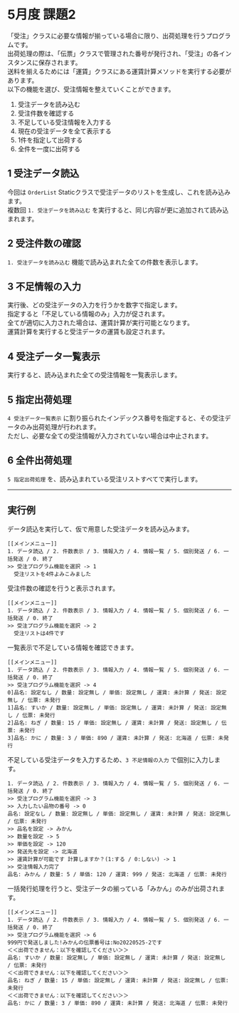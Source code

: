 # 5月度 課題2

「受注」クラスに必要な情報が揃っている場合に限り、出荷処理を行うプログラムです。  
出荷処理の際は、「伝票」クラスで管理された番号が発行され、「受注」の各インスタンスに保存されます。  
送料を揃えるためには「運賃」クラスにある運賃計算メソッドを実行する必要があります。  
以下の機能を選び、受注情報を整えていくことができます。

1. 受注データを読み込む
2. 受注件数を確認する
3. 不足している受注情報を入力する
4. 現在の受注データを全て表示する
5. 1件を指定して出荷する
6. 全件を一度に出荷する

## 1 受注データ読込

今回は `OrderList` Staticクラスで受注データのリストを生成し、これを読み込みます。  
複数回 `1. 受注データを読み込む` を実行すると、同じ内容が更に追加されて読み込まれます。

## 2 受注件数の確認

`1. 受注データを読み込む` 機能で読み込まれた全ての件数を表示します。

## 3 不足情報の入力

実行後、どの受注データの入力を行うかを数字で指定します。  
指定すると「不足している情報のみ」入力が促されます。  
全てが適切に入力された場合は、運賃計算が実行可能となります。  
運賃計算を実行すると受注データの運賃も設定されます。

## 4 受注データ一覧表示

実行すると、読み込まれた全ての受注情報を一覧表示します。

## 5 指定出荷処理

`4 受注データ一覧表示` に割り振られたインデックス番号を指定すると、その受注データのみ出荷処理が行われます。  
ただし、必要な全ての受注情報が入力されていない場合は中止されます。

## 6 全件出荷処理

`5 指定出荷処理` を、読み込まれている受注リストすべてで実行します。

---

## 実行例

データ読込を実行して、仮で用意した受注データを読み込みます。

```
[[メインメニュー]]
1. データ読込 / 2. 件数表示 / 3. 情報入力 / 4. 情報一覧 / 5. 個別発送 / 6. 一括発送 / 0. 終了
>> 受注プログラム機能を選択 -> 1
  受注リストを4件よみこみました
```

受注件数の確認を行うと表示されます。

```
[[メインメニュー]]
1. データ読込 / 2. 件数表示 / 3. 情報入力 / 4. 情報一覧 / 5. 個別発送 / 6. 一括発送 / 0. 終了
>> 受注プログラム機能を選択 -> 2
  受注リストは4件です
```

一覧表示で不足している情報を確認できます。

```
[[メインメニュー]]
1. データ読込 / 2. 件数表示 / 3. 情報入力 / 4. 情報一覧 / 5. 個別発送 / 6. 一括発送 / 0. 終了
>> 受注プログラム機能を選択 -> 4
0]品名: 設定なし / 数量: 設定無し / 単価: 設定無し / 運賃: 未計算 / 発送: 設定無し / 伝票: 未発行
1]品名: すいか / 数量: 設定無し / 単価: 設定無し / 運賃: 未計算 / 発送: 設定無し / 伝票: 未発行
2]品名: ねぎ / 数量: 15 / 単価: 設定無し / 運賃: 未計算 / 発送: 設定無し / 伝票: 未発行
3]品名: かに / 数量: 3 / 単価: 890 / 運賃: 未計算 / 発送: 北海道 / 伝票: 未発行
```

不足している受注データを入力するため、`3 不足情報の入力` で個別に入力します。

``` [[メインメニュー]]
1. データ読込 / 2. 件数表示 / 3. 情報入力 / 4. 情報一覧 / 5. 個別発送 / 6. 一括発送 / 0. 終了
>> 受注プログラム機能を選択 -> 3
>> 入力したい品物の番号 -> 0
品名: 設定なし / 数量: 設定無し / 単価: 設定無し / 運賃: 未計算 / 発送: 設定無し / 伝票: 未発行
>> 品名を設定 -> みかん
>> 数量を設定 -> 5
>> 単価を設定 -> 120
>> 発送先を設定 -> 北海道
>> 運賃計算が可能です 計算しますか？(1:する / 0:しない) -> 1
>> 受注情報入力完了
品名: みかん / 数量: 5 / 単価: 120 / 運賃: 999 / 発送: 北海道 / 伝票: 未発行
```

一括発行処理を行うと、受注データの揃っている「みかん」のみが出荷されます。

```
[[メインメニュー]]
1. データ読込 / 2. 件数表示 / 3. 情報入力 / 4. 情報一覧 / 5. 個別発送 / 6. 一括発送 / 0. 終了
>> 受注プログラム機能を選択 -> 6
999円で発送しました!みかんの伝票番号は:No20220525-2です
＜＜出荷できません：以下を確認してください＞＞
品名: すいか / 数量: 設定無し / 単価: 設定無し / 運賃: 未計算 / 発送: 設定無し / 伝票: 未発行
＜＜出荷できません：以下を確認してください＞＞
品名: ねぎ / 数量: 15 / 単価: 設定無し / 運賃: 未計算 / 発送: 設定無し / 伝票: 未発行
＜＜出荷できません：以下を確認してください＞＞
品名: かに / 数量: 3 / 単価: 890 / 運賃: 未計算 / 発送: 北海道 / 伝票: 未発行
```
